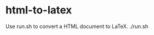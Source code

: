 # html-to-latex
Use run.sh to convert a HTML document to LaTeX.
./run.sh <input-html> <output-latex>
